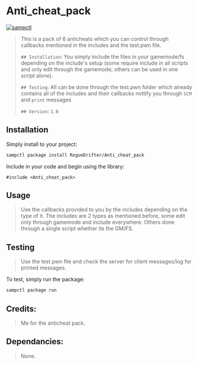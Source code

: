 # Anti_cheat_pack

[![sampctl](https://shields.southcla.ws/badge/sampctl-Anti_cheat_pack-2f2f2f.svg?style=for-the-badge)](https://github.com/RogueDrifter/Anti_cheat_pack)

>This is a pack of 6 anticheats which you can control through callbacks mentioned
>in the includes and the test.pwn file.
>
>
> `## Installation`: You simply include the files in your gamemode/fs depending
>on the include's setup (some require include in all scripts and only edit through
> the gamemode, others can be used in one script alone).
>
> `## Testing`: All can be done through the test.pwn folder which already
>contains all of the includes and their callbacks nottify you through `SCM` and `print` messages
>
> `## Version`: `1.0`

## Installation

Simply install to your project:

```bash
sampctl package install RogueDrifter/Anti_cheat_pack
```

Include in your code and begin using the library:

```pawn
#include <Anti_cheat_pack>
```

## Usage

> Use the callbacks provided to you by the includes depending on the type of it.
> The includes are 2 types as mentioned before, some edit only through gamemode and include everywhere.
> Others done through a single script whether its the GM/FS.

## Testing

> Use the test.pwn file and check the server for client messages/log for printed messages.

To test, simply run the package:

```bash
sampctl package run
```

## Credits:
> Me for the anticheat pack.

## Dependancies:
> None.
